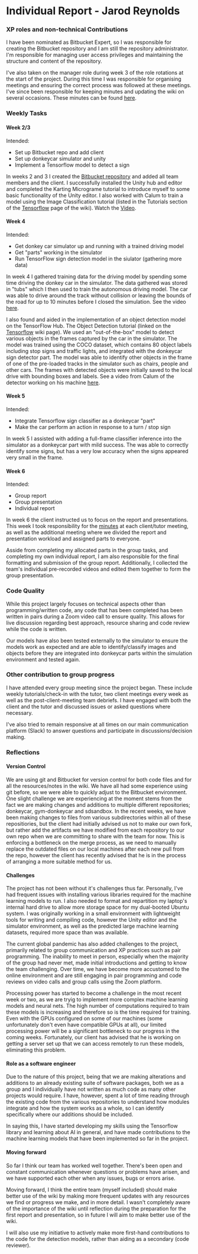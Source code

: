 # Individual Report - Jarod Reynolds

### XP roles and non-technical Contributions

I have been nominated as Bitbucket Expert, so I was responsible for creating the Bitbucket repository and I am still the repository administrator. I'm responsible for managing user access privileges and maintaining the structure and content of the repository.

I've also taken on the manager role during week 3 of the role rotations at the start of the project. During this time I was responsible for organising meetings and ensuring the correct process was followed at these meetings. I've since been responsible for keeping minutes and updating the wiki on several occasions. These minutes can be found [here](https://bitbucket.org/jarodreynolds/comp3888_t15a_group4/wiki/browse/minutes).

### Weekly Tasks
#### Week 2/3

Intended:

* Set up Bitbucket repo and add client
* Set up donkeycar simulator and unity
* Implement a Tensorflow model to detect a sign

In weeks 2 and 3 I created the [Bitbucket repository](https://bitbucket.org/jarodreynolds/comp3888_t15a_group4/src/master/) and added all team members and the client. I successfully installed the Unity hub and editor and completed the Karting Micrograme tutorial to introduce myself to some basic functionality of the Unity editor. I also worked with Calum to train a model using the Image Classification tutorial (listed in the Tutorials section of the [Tensorflow](https://bitbucket.org/jarodreynolds/comp3888_t15a_group4/wiki/Tensorflow) page of the wiki). Watch the [Video](https://youtu.be/FTm_QzsqFL0).


#### Week 4

Intended:

* Get donkey car simulator up and running with a trained driving model
* Get "parts" working in the simulator
* Run TensorFlow sign detection model in the siulator (gathering more data)

In week 4 I gathered training data for the driving model by spending some time driving the donkey car in the simulator. The data gathered was stored in "tubs" which I then used to train the autonomous driving model. The car was able to drive around the track without collision or leaving the bounds of the road for up to 10 minutes before I closed the simulation. See the video [here](https://youtu.be/gby9SQ68U1Y).

I also found and aided in the implementation of an object detection model on the TensorFlow Hub. The Object Detection tutorial (linked on the [Tensorflow](https://bitbucket.org/jarodreynolds/comp3888_t15a_group4/wiki/Tensorflow) wiki page). We used an "out-of-the-box" model to detect various objects in the frames captured by the car in the simulator. The model was trained using the COCO dataset, which contains 80 object labels including stop signs and traffic lights, and integrated with the donkeycar sign detector part. The model was able to identify other objects in the frame of one of the pre-loaded tracks in the simulator such as chairs, people and other cars. The frames with detected objects were initially saved to the local drive with bounding boxes and labels. See a video from Calum of the detector working on his machine [here](https://youtu.be/bTRXHhLhcH4).

#### Week 5

Intended:

* Integrate Tensorflow sign classifier as a donkeycar "part"
* Make the car perform an action in response to a turn / stop sign

In week 5 I assisted with adding a full-frame classifier inference into the simulator as a donkeycar part with mild success. The was able to correctly identify some signs, but has a very low accuracy when the signs appeared very small in the frame.

#### Week 6

Intended:

* Group report
* Group presentation
* Individual report

In week 6 the client instructed us to focus on the report and presentations. This week I took responsibility for the [minutes](https://bitbucket.org/jarodreynolds/comp3888_t15a_group4/wiki/browse/minutes) at each client/tutor meeting, as well as the additional meeting where we divided the report and presentation workload and assigned parts to everyone.

Asside from completing my allocated parts in the group tasks, and completing my own individual report, I am also responsible for the final formatting and submission of the group report. Additionally, I collected the team's individual pre-recorded videos and edited them together to form the group presentation.

### Code Quality

While this project largely focuses on technical aspects other than programming/written code, any code that has been completed has been written in pairs during a Zoom video call to ensure quality. This allows for live discussion regarding best approach, resource sharing and code review while the code is written.

Our models have also been tested externally to the simulator to ensure the models work as expected and are able to identify/classify images and objects before they are integrated into donkeycar parts within the simulation environment and tested again.

### Other contribution to group progress

I have attended every group meeting since the project began. These include weekly tutorials/check-in with the tutor, two client meetings every week as well as the post-client-meeting team debriefs. I have engaged with both the client and the tutor and discussed issues or asked questions where necessary.

I've also tried to remain responsive at all times on our main communication platform (Slack) to answer questions and participate in discussions/decision making.

### Reflections

#### Version Control

We are using git and Bitbucket for version control for both code files and for all the resources/notes in the wiki. We have all had some experience using git before, so we were able to quickly adjust to the Bitbucket environment. One slight challenge we are experiencing at the moment stems from the fact we are making changes and additions to multiple different repositories; donkeycar, gym-donkeycar and sdsandbox. In the recent weeks, we have been making changes to files from various subdirectories within all of these repositiories, but the client had initially advised us not to make our own fork, but rather add the artifacts we have modified from each repository to our own repo when we are committing to share with the team for now. This is enforcing a bottleneck on the merge process, as we need to manually replace the outdated files on our local machines after each new pull from the repo, however the client has recently advised that he is in the process of arranging a more suitable method for us.


#### Challenges

The project has not been without it's challenges thus far. Personally, I've had frequent issues with installing various libraries required for the machine learning models to run. I also needed to format and repartition my laptop's internal hard drive to allow more storage space for my dual-booted Ubuntu system. I was originally working in a small environment with lightweight tools for writing and compiling code, however the Unity editor and the simulator environment, as well as the predicted large machine learning datasets, required more space than was available.

The current global pandemic has also added challenges to the project, primarily related to group communication and XP practices such as pair programming. The inability to meet in person, especially when the majority of the group had never met, made initial introductions and getting to know the team challenging. Over time, we have become more accustomed to the online environment and are still engaging in pair programming and code reviews on video calls and group calls using the Zoom platform.

Processing power has started to become a challenge in the most recent week or two, as we are tryig to implement more complex machine learning models and neural nets. The high number of computations required to train these models is increasing and therefore so is the time required for training. Even with the GPUs configured on some of our machines (some unfortunately don't even have compatible GPUs at all), our limited processing power will be a significant bottleneck to our progress in the coming weeks. Fortunately, our client has advised that he is working on getting a server set up that we can access remotely to run these models, eliminating this problem.

#### Role as a software engineer

Due to the nature of this project, being that we are making alterations and additions to an already existing suite of software packages, both we as a group and I individually have not written as much code as many other projects would require. I have, however, spent a lot of time reading through the existing code from the various repositories to understand how modules integrate and how the system works as a whole, so I can identify specifically where our additions should be included.

In saying this, I have started developing my skills using the Tensorflow library and learning about AI in general, and have made contributions to the machine learning models that have been implemented so far in the project.


#### Moving forward

So far I think our team has worked well together. There's been open and constant communication whenever questions or problems have arisen, and we have supported each other when any issues, bugs or errors arise.

Moving forward, I think the entire team (myself included) should make better use of the wiki by making more frequent updates with any resources we find or progress we make, and in more detail. I wasn't completely aware of the importance of the wiki until reflection during the preparation for the first report and presentation, so in future I will aim to make better use of the wiki.

I will also use my initiative to actively make more first-hand contributions to the code for the detection models, rather than aiding as a secondary (code reviewer).